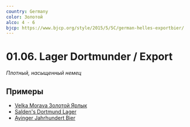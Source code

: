 ```yaml
---
country: Germany
color: Золотой
alco: 4 - 6
bjcp: https://www.bjcp.org/style/2015/5/5C/german-helles-exportbier/
---
```


# 01.06. Lager Dortmunder / Export

_Плотный, насыщенный немец_

## Примеры

- [Velka Morava Золотой Ярлык](https://untappd.com//b/velka-morava-zolotoy-yarlyk-zolotoj-yarlyk/411903)
- [Salden's Dortmund Lager](https://untappd.com//b/salden-s-brewery-dortmund-lager/2755525)
- [Ayinger Jahrhundert Bier](https://untappd.com//b/ayinger-privatbrauerei-ayinger-jahrhundert-bier/17755)
